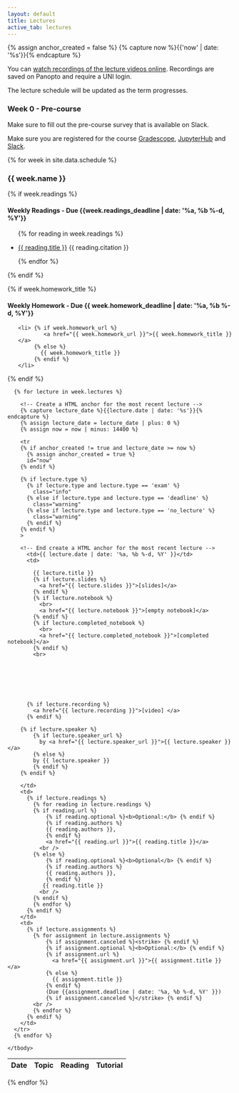 ```yaml
---
layout: default
title: Lectures
active_tab: lectures
---
```


<!-- Create a HTML anchor for the most recent lecture -->
{% assign anchor_created = false %}
{% capture now %}{{'now' | date: '%s'}}{% endcapture %}
<!-- End create a HTML anchor for the most recent lecture -->


<div class="alert alert-info">
You can <a href="https://columbia.hosted.panopto.com/Panopto/Pages/Sessions/List.aspx?embedded=0#folderID=%22b5b51c7f-33cd-4a6b-8dfc-acfd01007b3b%22">watch recordings of the lecture videos online</a>.
Recordings are saved on Panopto and require a UNI login.
</div>

The lecture schedule will be updated as the term progresses. 

### Week 0 - Pre-course

Make sure to fill out the pre-course survey that is available on Slack.

Make sure you are registered for the course [Gradescope](https://www.gradescope.com/), [JupyterHub](https://coms2710.columbiajupyter2.org/)
and [Slack](https://bc-coms-1016-fallb.slack.com/).

{% for week in site.data.schedule %}
  <h3>
    {{ week.name }}
  </h3>

  {% if week.readings %}
  <h4>
  	 Weekly Readings - Due {{week.readings_deadline | date: '%a, %b %-d, %Y'}}
  </h4>
  
  <ul 
  	class="{{ week.name }}-readings">
  	
  {% for reading in week.readings %}
  	<li>
  		<a href="{{ reading.url }}">{{ reading.title }}</a> 
      {{ reading.citation }}
  	</li>

  {% endfor %}
  </ul>
  {% endif %}

  {% if week.homework_title %}
  <h4>
    Weekly Homework - Due {{ week.homework_deadline | date: '%a, %b %-d, %Y'}}
  </h4>

  <ul>
    
    <li> {% if week.homework_url %} 
            <a href="{{ week.homework_url }}">{{ week.homework_title }}</a>
         {% else %} 
           {{ week.homework_title }}
         {% endif %}
    </li>
  </ul>

  {% endif %}
  	
  <table class="table table-striped">
    <thead>
      <tr>
        <th>Date</th> 
        <th>Topic</th>
        <!--<th>Recordings</th>-->
        <th>Reading</th>
        <th>Tutorial</th>
      </tr>
    </thead>
    <tbody>

      {% for lecture in week.lectures %}

        <!-- Create a HTML anchor for the most recent lecture -->
        {% capture lecture_date %}{{lecture.date | date: '%s'}}{% endcapture %}
        {% assign lecture_date = lecture_date | plus: 0 %}
        {% assign now = now | minus: 14400 %}

        <tr
        {% if anchor_created != true and lecture_date >= now %}
          {% assign anchor_created = true %}
          id="now" 
        {% endif %}
        
        {% if lecture.type %}
          {% if lecture.type and lecture.type == 'exam' %}
            class="info" 
          {% else if lecture.type and lecture.type == 'deadline' %}
            class="warning"
          {% else if lecture.type and lecture.type == 'no_lecture' %}
            class="warning"
          {% endif %}
        {% endif %}
        >

        <!-- End create a HTML anchor for the most recent lecture -->
          <td>{{ lecture.date | date: '%a, %b %-d, %Y' }}</td>
          <td>
         
            {{ lecture.title }} 
            {% if lecture.slides %}
              <a href="{{ lecture.slides }}">[slides]</a>
            {% endif %}
            {% if lecture.notebook %}
              <br>
              <a href="{{ lecture.notebook }}">[empty notebook]</a>
            {% endif %}
            {% if lecture.completed_notebook %}
              <br>
              <a href="{{ lecture.completed_notebook }}">[completed notebook]</a>
            {% endif %}
            <br>
       

           




          {% if lecture.recording %}
            <a href="{{ lecture.recording }}">[video] </a>
          {% endif %}

  	    {% if lecture.speaker %}
            {% if lecture.speaker_url %}
              by <a href="{{ lecture.speaker_url }}">{{ lecture.speaker }}</a> 
            {% else %} 
            by {{ lecture.speaker }}
            {% endif %}
  	    {% endif %}

        </td>
        <td>	
          {% if lecture.readings %} 	
            {% for reading in lecture.readings %}	
            {% if reading.url %}	
                {% if reading.optional %}<b>Optional:</b> {% endif %}	
                {% if reading.authors %}	
                {{ reading.authors }}, 	
                {% endif %}	
                <a href="{{ reading.url }}">{{ reading.title }}</a> 	
              <br />	
            {% else %}	
                {% if reading.optional %}<b>Optional</b> {% endif %}	
                {% if reading.authors %}	
                {{ reading.authors }}, 	
                {% endif %}	
               {{ reading.title }} 	
              <br />	
            {% endif %}	
            {% endfor %}	
          {% endif %}	
        </td>
        <td>
          {% if lecture.assignments %} 
            {% for assignment in lecture.assignments %}
                {% if assignment.canceled %}<strike> {% endif %}
                {% if assignment.optional %}<b>Optional:</b> {% endif %}
                {% if assignment.url %}
                  <a href="{{ assignment.url }}">{{ assignment.title }}</a> 
                {% else %}
                  {{ assignment.title }}
                {% endif %}
                (Due {{assignment.deadline | date: '%a, %b %-d, %Y' }})
                {% if assignment.canceled %}</strike> {% endif %}
            <br />
            {% endfor %}
          {% endif %}
        </td>
      </tr>
      {% endfor %}
      
    </tbody>
  </table>

  {% endfor %}
